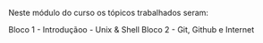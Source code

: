 Neste módulo do curso os tópicos trabalhados seram:


Bloco 1 - Introduçãoo - Unix & Shell
Bloco 2 - Git, Github e Internet
